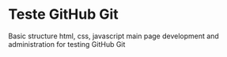# Teste GitHub Git
Basic structure html, css, javascript
main page development and administration for testing GitHub Git

